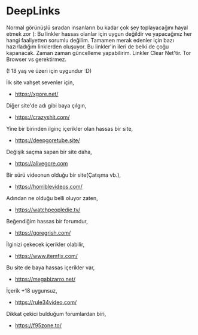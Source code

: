 # DeepLinks

Normal görünüşlü sıradan insanların bu kadar çok şey toplayacağını hayal etmek zor (:
Bu linkler hassas olanlar için uygun değildir ve yapacağınız her hangi faaliyetten sorumlu değilim.
Tamamen merak edenler için bazı hazırladığım linklerden oluşuyor.
Bu linkler'in ileri de belki de çoğu kapanacak.
Zaman zaman güncelleme yapabilirim.
Linkler Clear Net'tir. Tor Browser vs gerektirmez.

(! 18 yaş ve üzeri için uygundur :D)

İlk site vahşet sevenler için,
- https://xgore.net/

Diğer site'de adı gibi baya çılgın, 
- https://crazyshit.com/

Yine bir birinden ilginç içerikler olan hassas bir site,
- https://deepgoretube.site/

Değişik saçma sapan bir site daha,
- https://alivegore.com

Bir sürü videonun olduğu bir site(Çatışma vb.),
- https://horriblevideos.com/

Adından ne olduğu belli oluyor zaten,
- https://watchpeopledie.tv/

Beğendiğim hassas bir forumdur,
- https://goregrish.com/

İlginizi çekecek içerikler olabilir,
- https://www.itemfix.com/

Bu site de baya hassas içerikler var,
- https://megabizarro.net/

İçerik +18 uygunsuz,
- https://rule34video.com/

Dikkat çekici bulduğum forumlardan biri,
- https://f95zone.to/

